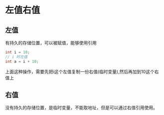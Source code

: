 # 左值右值

## 左值
有持久的存储位置，可以被赋值，能够使用引用
``` cpp
int i = 10;
// i 时左值
int a = i + 10;
```
上面这种操作，需要先把i这个左值复制一份右值(临时变量),然后再加到10这个右值上
## 右值
没有持久的存储位置，是临时变量，不能取地址，但是可以通过右值引用使用。


